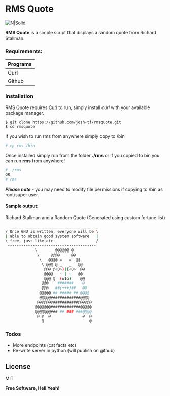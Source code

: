 # RMS Quote

[![N|Solid](https://cldup.com/dTxpPi9lDf.thumb.png)](https://nodesource.com/products/nsolid)

**RMS Quote** is a simple script that displays a random quote from Richard Stallman.

### Requirements:
| Programs |
| ------ |
| Curl | 
| Github |

### Installation

RMS Quote requires [Curl](https://curl.haxx.se/) to run, simply install *curl* with your available package manager.

```sh
$ git clone https://github.com/josh-tf/rmsquote.git
$ cd rmsquote
```

If you wish to run rms from anywhere simply copy to /bin
```sh
# cp rms /bin
```
Once installed simply run from the folder **./rms** or if you copied to bin you can run **rms** from anywhere!
```sh
# ./rms
OR
# rms
```
***Please note*** - you may need to modify file permissions if copying to /bin as root/super user.

#### Sample output: 
Richard Stallman and a Random Quote (Generated using custom fortune list)
```sh
  _______________________________________
/ Once GNU is written, everyone will be \
| able to obtain good system software   |
\ free, just like air.                  /
 ---------------------------------------
             \        @@@@@@ @
              \     @@@@     @@
               \   @@@@ =   =  @@ 
                \ @@@ @ _   _   @@ 
                 @@@ @<0>)|(<0>  @@ 
                 @@@@   ~ | ~   @@
                 @@@ @  (o1o)    @@
                @@@    #######    @
                @@@   ##{+++}##   @@
               @@@@@ ## ##### ## @@@@
               @@@@@#############@@@@
              @@@@@@@###########@@@@@@
             @@@@@@@#############@@@@@
             @@@@@@@### ## ### ###@@@@
              @ @  @              @  @
                @                    @

```
### Todos

 - More endpoints (cat facts etc)
 - Re-write server in python (will publish on github)

License
----

MIT


**Free Software, Hell Yeah!**
